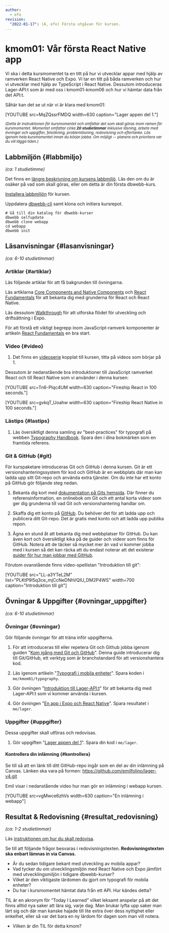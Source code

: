 ```yaml
---
author:
  - efo
revision:
  "2022-01-17": (A, efo) Första utgåvan för kursen.
...
```

kmom01: Vår första React Native app
==================================

Vi ska i detta kursmomentet ta en titt på hur vi utvecklar appar med hjälp av ramverken React Native och Expo. Vi tar en titt på båda ramverken och hur vi utvecklar med hjälp av TypeScript i React Native. Dessutom introduceras Lager-API:t som är med oss i kmom01-kmom06 och hur vi hämtar data från det API:t.



<!--more-->

Såhär kan det se ut när vi är klara med kmom01:

[YOUTUBE src=MqZQssrFMDQ width=630 caption="Lager appen del 1."]



<small><i>(Detta är instruktionen för kursmomentet och omfattar det som skall göras inom ramen för kursmomentet. Momentet omfattar cirka **20 studietimmar** inklusive läsning, arbete med övningar och uppgifter, felsökning, problemlösning, redovisning och eftertanke. Läs igenom hela kursmomentet innan du börjar jobba. Om möjligt -- planera och prioritera var du vill lägga tiden.)</i></small>



Labbmiljön  {#labbmiljo}
---------------------------------

*(ca: 1 studietimme)*

Det finns en [längre beskrivning om kursens labbmiljö](./../installera-labbmiljo). Läs den om du är osäker på vad som skall göras, eller om detta är din första dbwebb-kurs.

[Installera labbmiljön](kurser/webapp-v4/labbmiljo) för kursen.

Uppdatera [dbwebb-cli](dbwebb-cli) samt klona och initiera kursrepot.

```text
# Gå till din katalog för dbwebb-kurser
dbwebb selfupdate
dbwebb clone webapp
cd webapp
dbwebb init
```



Läsanvisningar  {#lasanvisningar}
---------------------------------

*(ca: 6-10 studietimmar)*



### Artiklar {#artiklar}

Läs följande artiklar för att få bakgrunden till övningarna.

Läs artiklarna [Core Components and Native Components](https://reactnative.dev/docs/intro-react-native-components) och [React Fundamentals](https://reactnative.dev/docs/intro-react) för att bekanta dig med grunderna för React och React Native.

Läs dessutom [Walkthrough](https://docs.expo.dev/introduction/walkthrough/) för att utforska flödet för utveckling och driftsättning i Expo.

För att förstå ett viktigt begrepp inom JavaScript-ramverk komponenter är artikeln [React Fundamentals](https://reactnative.dev/docs/intro-react) en bra start.



### Video  {#video}

1. Det finns en [videoserie](https://youtube.com/playlist?list=PLKtP9l5q3ce8Akmp6hSW78cDuHHNylpRG) kopplat till kursen, titta på videos som börjar på 1.

Dessutom är nedanstående bra introduktioner till JavaScript ramverket React och till React Native som vi använder i denna kursen:

[YOUTUBE src=Tn6-PIqc4UM width=630 caption="Fireship React in 100 seconds."]

[YOUTUBE src=gvkqT_Uoahw width=630 caption="Fireship React Native in 100 seconds."]



### Lästips {#lastips}

1. Läs översiktligt denna samling av "best-practices" för typografi på webben [Typography Handbook](http://typographyhandbook.com). Spara den i dina bokmärken som en framtida referens.



### Git & GitHub {#git}

För kurspaketare introduceras Git och GitHub i denna kursen. Git är ett versionshanteringssystem för kod och GitHub är en webbplats där man kan ladda upp sitt Git-repo och använda extra tjänster. Om du inte har ett konto på GitHub gör följande steg nedan.

1. Bekanta dig kort med [dokumentation på Gits hemsida](https://git-scm.com/doc). Där finner du referensinformation, en onlinebok om Git och ett antal korta videor som ger dig grunderna till vad Git och versionshantering handlar om.

1. Skaffa dig ett konto på [GitHub](https://github.com/). Du behöver det för att ladda upp och publicera ditt Git-repo. Det är gratis med konto och att ladda upp publika repon.

1. Ägna en stund åt att bekanta dig med webbplatser för GitHub. Du kan även kort och översiktligt kika på de guider och videor som finns för GitHub. Notera att de täcker så mycket mer än vad vi kommer jobba med i kursen så det kan räcka att du endast noterar att det existerar [guider för hur man jobbar med GitHub](https://guides.github.com/).

Förutom ovanstående finns video-spellistan "Introduktion till git":

[YOUTUBE src="LL-a3YTeL2M" list="PLKtP9l5q3ce_mjCcNeDNhVQIU_DM2P4WS" width=700 caption="Introduktion till git"]



Övningar & Uppgifter  {#ovningar_uppgifter}
-------------------------------------------

*(ca: 6-10 studietimmar)*



### Övningar {#ovningar}

Gör följande övningar för att träna inför uppgifterna.

1. För att introduceras till eller repetera Git och Github jobba igenom guiden "[Kom igång med Git och GitHub](guide/git)". Denna guide introducerar dig till Git/GitHub, ett verktyg som är branchstandard för att versionshantera kod.

1. Läs igenom artikeln "[Typografi i mobila enheter](kunskap/typografi-i-mobila-enheter)". Spara koden i `me/kmom01/typography`.

1. Gör övningen "[Introduktion till Lager-API:t](kunskap/introduktion-till-lager-api)" för att bekanta dig med Lager-API:t som vi kommer använda i kursen.

1. Gör övningen "[En app i Expo och React Native](kunskap/en-app-i-expo-och-react-native)". Spara resultatet i `me/lager`.



### Uppgifter {#uppgifter}

Dessa uppgifter skall utföras och redovisas.

1. Gör uppgiften "[Lager appen del 1](uppgift/lager-appen-del-1-v2)". Spara din kod i `me/lager`.



#### Kontrollera din inlämning {#kontrollera}

Se till så att en länk till ditt GitHub-repo ingår som en del av din inlämning på Canvas. Länken ska vara på formen: https://github.com/emilfolino/lager-v4.git

Emil visar i nedanstående video hur man gör en inlämning i webapp kursen.

[YOUTUBE src=vgMwce6zhVs width=630 caption="En inlämning i webapp"]



Resultat & Redovisning  {#resultat_redovisning}
-----------------------------------------------

*(ca: 1-2 studietimmar)*

Läs [instruktionen om hur du skall redovisa](./../redovisa).

Se till att följande frågor besvaras i redovisningstexten. __Redovisningstexten ska enbart lämnas in via Canvas.__

* Är du sedan tidigare bekant med utveckling av mobila appar?
* Vad tycker du om utvecklingsmiljön med React Native och Expo jämfört med utvecklingsmiljön i tidigare dbwebb-kurser?
* Vilket är den viktigaste lärdomen du gjort om typografi för mobila enheter?
* Du har i kursmomentet hämtat data från ett API. Hur kändes detta?

TIL är en akronym för “Today I Learned” vilket leksamt anspelar på att det finns alltid nya saker att lära sig, varje dag. Man brukar lyfta upp saker man lärt sig och där man kanske hajade till lite extra över dess nyttighet eller enkelhet, eller så var det bara en ny lärdom för dagen som man vill notera.

* Vilken är din TIL för detta kmom?
